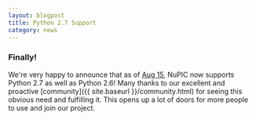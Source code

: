 ```yaml
---
layout: blogpost
title: Python 2.7 Support
category: news
---
```


### Finally!

We're very happy to announce that as of [Aug 15](https://travis-ci.org/numenta/nupic/builds/10292937), NuPIC now supports Python 2.7 as well as Python 2.6! Many thanks to our excellent and proactive [community]({{ site.baseurl }}/community.html) for seeing this obvious need and fulfilling it. This opens up a lot of doors for more people to use and join our project.